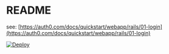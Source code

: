 # README

see: [https://auth0.com/docs/quickstart/webapp/rails/01-login](https://auth0.com/docs/quickstart/webapp/rails/01-login)

[![Deploy](https://www.herokucdn.com/deploy/button.svg)](https://heroku.com/deploy)

